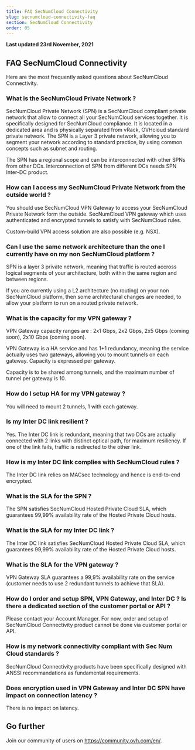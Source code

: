 ```yaml
---
title: FAQ SecNumCloud Connectivity
slug: secnumcloud-connectivity-faq
section: SecNumCloud Connectivity
order: 05
---
```


**Last updated 23rd November, 2021**

## FAQ SecNumCloud Connectivity

Here are the most frequently asked questions about SecNumCloud Connectivity.

### What is the SecNumCloud Private Network ?

SecNumCloud Private Network (SPN) is a SecNumCloud compliant private network that allow to connect all your SecNumCloud services together. It is specifically designed for SecNumCloud compliance. It is located in a dedicated area and is physically separated from vRack, OVHcloud standard private network. The SPN is a Layer 3 private network, allowing you to segment your network according to standard practice, by using common concepts such as subnet and routing.

The SPN has a regional scope and can be interconnected with other SPNs from other DCs. Interconnection of SPN from different DCs needs SPN Inter-DC product.

### How can I access my SecNumCloud Private Network from the outside world ?

You should use SecNumCloud VPN Gateway to access your SecNumCloud Private Network form the outside. SecNumCloud VPN gateway which uses authenticated and encrypted tunnels to satisfy with SecNumCloud rules.

Custom-build VPN access solution are also possible (e.g. NSX).

### Can I use the same network architecture than the one I currently have on my non SecNumCloud platform ?

SPN is a layer 3 private network, meaning that traffic is routed accross logical segments of your architecture, both within the same region and between regions.

If you are currently using a L2 architecture (no routing) on your non SecNumCloud platform, then some architectural changes are needed, to allow your platform to run on a routed private network.

### What is the capacity for my VPN gateway ?

VPN Gateway capacity ranges are : 2x1 Gbps, 2x2 Gbps, 2x5 Gbps (coming soon), 2x10 Gbps (coming soon).

VPN Gateway is a HA service and has 1+1 redundancy, meaning the service actually uses two gateways, allowing you to mount tunnels on each gateway. Capacity is expressed per gateway.

Capacity is to be shared among tunnels, and the maximum number of tunnel per gateway is 10.

### How do I setup HA for my VPN gateway ?

You will need to mount 2 tunnels, 1 with each gateway.

### Is my Inter DC link resilient ?

Yes. The Inter DC link is redundant, meaning that two DCs are actually connected with 2 links with distinct optical path, for maximum resiliency. If one of the link fails, traffic is redirected to the other link.

### How is my Inter DC link complies with SecNumCloud rules ?

The Inter DC link relies on MACsec technology and hence is end-to-end encrypted.

### What is the SLA for the SPN ?

The SPN satisfies SecNumCloud Hosted Private Cloud SLA, which guarantees 99,99% availability rate of the Hosted Private Cloud hosts.

### What is the SLA for my Inter DC link ?

The Inter DC link satisfies SecNumCloud Hosted Private Cloud SLA, which guarantees 99,99% availability rate of the Hosted Private Cloud hosts.

### What is the SLA for the VPN gateway ?

VPN Gateway SLA guarantees a 99,9% availability rate on the service (customer needs to use 2 redundant tunnels to achieve that SLA).

### How do I order and setup SPN, VPN Gateway, and Inter DC ? Is there a dedicated section of the customer portal or API ?

Please contact your Account Manager. For now, order and setup of SecNumCloud Connectivity product cannot be done via customer portal or API.

### How is my network connectivity compliant with Sec Num Cloud standards ?

SecNumCloud Connectivity products have been specifically designed with ANSSI recommandations as fundamental requirements.

### Does encryption used in VPN Gateway and Inter DC SPN have impact on connection latency ?

There is no impact on latency.

## Go further

Join our community of users on <https://community.ovh.com/en/>.